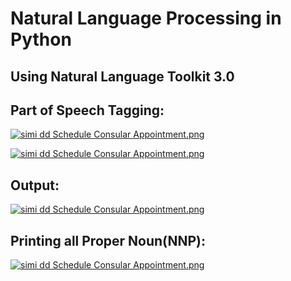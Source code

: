 # Natural Language Processing in Python
 ## Using Natural Language Toolkit 3.0
 
 
## Part of Speech Tagging:
[![simi dd Schedule Consular Appointment.png](https://s19.postimg.org/cp9xv948j/simi_dd_Schedule_Consular_Appointment.png)](https://postimg.org/image/9v6sht227/)

[![simi dd Schedule Consular Appointment.png](https://s19.postimg.org/c2k7x7m43/simi_dd_Schedule_Consular_Appointment.png)](https://postimg.org/image/tfuic2hf3/)

## Output:
[![simi dd Schedule Consular Appointment.png](https://s19.postimg.org/g07hmm8xf/simi_dd_Schedule_Consular_Appointment.png)](https://postimg.org/image/ihj8tvstr/)

## Printing all Proper Noun(NNP):
[![simi dd Schedule Consular Appointment.png](https://s19.postimg.org/790gscpmb/simi_dd_Schedule_Consular_Appointment.png)](https://postimg.org/image/vpimmtqcv/)
